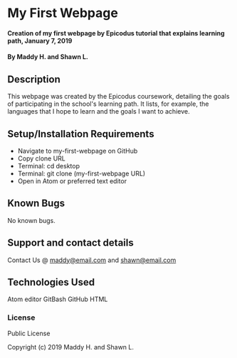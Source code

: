 # My First Webpage

#### Creation of my first webpage by Epicodus tutorial that explains learning path, January 7, 2019

#### By Maddy H. and Shawn L.

## Description

This webpage was created by the Epicodus coursework, detailing the goals of participating in the school's learning path. It lists, for example, the languages that I hope to learn and the goals I want to achieve.

## Setup/Installation Requirements

* Navigate to my-first-webpage on GitHub
* Copy clone URL
* Terminal: cd desktop
* Terminal: git clone (my-first-webpage URL)
* Open in Atom or preferred text editor

## Known Bugs

No known bugs.

## Support and contact details

Contact Us @ maddy@email.com and shawn@email.com

## Technologies Used

Atom editor
GitBash
GitHub
HTML

### License

Public License

Copyright (c) 2019 Maddy H. and Shawn L.